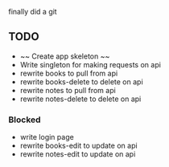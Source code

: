 finally did a git

## TODO

  - ~~ Create app skeleton ~~
  - Write singleton for making requests on api
  - rewrite books to pull from api
  - rewrite books-delete to delete on api
  - rewrite notes to pull from api
  - rewrite notes-delete to delete on api

### Blocked
  - write login page
  - rewrite books-edit to update on api
  - rewrite notes-edit to update on api
